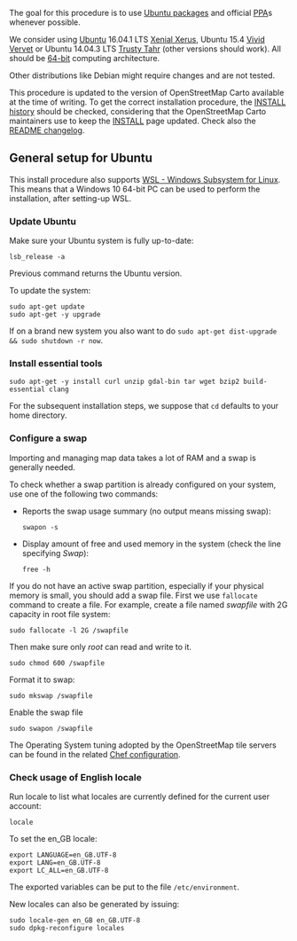 
The goal for this procedure is to use [Ubuntu packages](https://en.wikipedia.org/wiki/Ubuntu_(operating_system)#Package_classification_and_support) and official [PPA](https://developer.ubuntu.com/en/publish/other-forms-of-submitting-apps/ppa/)s whenever possible.

We consider using [Ubuntu](https://en.wikipedia.org/wiki/Ubuntu_(operating_system)) 16.04.1 LTS [Xenial Xerus](https://en.wikipedia.org/wiki/Ubuntu_version_history#Ubuntu_16.04_LTS_.28Xenial_Xerus.29), Ubuntu 15.4 [Vivid Vervet](https://en.wikipedia.org/wiki/Ubuntu_version_history#Ubuntu_15.04_.28Vivid_Vervet.29) or Ubuntu 14.04.3 LTS [Trusty Tahr](https://en.wikipedia.org/wiki/Ubuntu_version_history#Ubuntu_14.04_LTS_.28Trusty_Tahr.29) (other versions should work). All should be [64-bit](https://en.wikipedia.org/wiki/64-bit_computing) computing architecture.

Other distributions like Debian might require changes and are not tested.

This procedure is updated to the version of OpenStreetMap Carto available at the time of writing. To get the correct installation procedure, the [INSTALL history](https://github.com/gravitystorm/openstreetmap-carto/blame/master/INSTALL.md) should be checked, considering that the OpenStreetMap Carto maintainers use to keep the [INSTALL](https://github.com/gravitystorm/openstreetmap-carto/blob/master/INSTALL.md) page updated. Check also the [README changelog](https://github.com/gravitystorm/openstreetmap-carto/blame/master/README.md).

## General setup for Ubuntu

This install procedure also supports [WSL - Windows Subsystem for Linux](https://docs.microsoft.com/en-us/windows/wsl/install-win10). This means that a Windows 10 64-bit PC can be used to perform the installation, after setting-up WSL.

### Update Ubuntu

Make sure your Ubuntu system is fully up-to-date:

    lsb_release -a

Previous command returns the Ubuntu version.

To update the system:

```shell
sudo apt-get update
sudo apt-get -y upgrade
```

If on a brand new system you also want to do `sudo apt-get dist-upgrade && sudo shutdown -r now`.

### Install essential tools

    sudo apt-get -y install curl unzip gdal-bin tar wget bzip2 build-essential clang

For the subsequent installation steps, we suppose that `cd` defaults to your home directory.

### Configure a swap

Importing and managing map data takes a lot of RAM and a swap is generally needed.

To check whether a swap partition is already configured on your system, use one of the following two commands:

* Reports the swap usage summary (no output means missing swap):

      swapon -s

* Display amount of free and used memory in the system (check the line specifying *Swap*):

      free -h

If you do not have an active swap partition, especially if your physical memory is small, you should add a swap file. First we use `fallocate` command to create a file. For example, create a file named *swapfile* with 2G capacity in root file system:

    sudo fallocate -l 2G /swapfile

Then make sure only *root* can read and write to it.

    sudo chmod 600 /swapfile

Format it to swap:

    sudo mkswap /swapfile

Enable the swap file

    sudo swapon /swapfile
    
The Operating System tuning adopted by the OpenStreetMap tile servers can be found in the related [Chef configuration](https://github.com/openstreetmap/chef/blob/master/roles/tile.rb#L49-L63).

### Check usage of English locale

Run locale to list what locales are currently defined for the current user account:

    locale

To set the en_GB locale:

    export LANGUAGE=en_GB.UTF-8
    export LANG=en_GB.UTF-8
    export LC_ALL=en_GB.UTF-8

The exported variables can be put to the file `/etc/environment`.

New locales can also be generated by issuing:

    sudo locale-gen en_GB en_GB.UTF-8
    sudo dpkg-reconfigure locales

